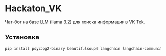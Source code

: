 # Hackaton_VK
Чат-бот на базе LLM (llama 3.2) для поиска информации в VK Tek.

## Установка
```bash
pip install psycopg2-binary beautifulsoup4 langchain langchain-community
```
